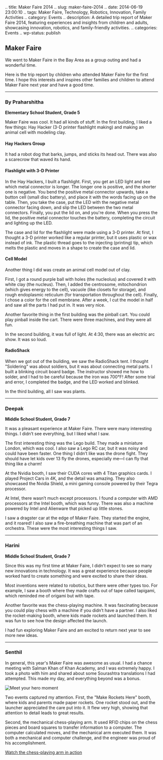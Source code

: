 .. title: Maker Faire 2014
.. slug: maker-faire-2014
.. date: 2014-06-19 23:00:10
.. tags: Maker Faire, Technology, Robotics, Innovation, Family Activities
.. category: Events
.. description: A detailed trip report of Maker Faire 2014, featuring experiences and insights from children and adults, showcasing innovation, robotics, and family-friendly activities.
.. categories: Events
.. wp-status: publish

## Maker Faire

We went to Maker Faire in the Bay Area as a group outing and had a wonderful
time.

Here is the trip report by children who attended Maker Faire for the first time.
I hope this interests and inspires other families and children to attend Maker
Faire next year and have a good time.

---

### By Praharshitha
**Elementary School Student, Grade 5**

Maker Faire was cool. It had all kinds of stuff. In the first building, I liked
a few things: Hay Hacker (3-D printer flashlight making) and making an animal
cell with modeling clay.

#### Hay Hackers Group

It had a robot dog that barks, jumps, and sticks its head out. There was also a
scarecrow that waved its hand.

#### Flashlight with 3-D Printer

In the Hay Hackers, I built a flashlight. First, you get an LED light and see
which metal connector is longer. The longer one is positive, and the shorter one
is negative. You bend the positive metal connector upwards, take a button cell
(small disc battery), and place it with the words facing up on the table. Then,
you take the case, put the LED with the negative metal connector facing down,
and slip the LED between the two metal connectors. Finally, you put the lid on,
and you're done. When you press the lid, the positive metal connector touches
the battery, completing the circuit and lighting up the LED.

The case and lid for the flashlight were made using a 3-D printer. At first, I
thought a 3-D printer worked like a regular printer, but it uses plastic or wax
instead of ink. The plastic thread goes to the injecting (printing) tip, which
melts the plastic and moves in a shape to create the case and lid.

#### Cell Model

Another thing I did was create an animal cell model out of clay.

First, I got a round purple ball with holes (the nucleolus) and covered it with
white clay (the nucleus). Then, I added the centrosome, mitochondrion (which
gives energy to the cell), vacuole (like closets for storage), and rough
endoplasmic reticulum (for transportation throughout the cell). Finally, I chose
a color for the cell membrane. After a week, I cut the model in half and saw all
the parts I had put in. It was very nice.

Another favorite thing in the first building was the pinball cart. You could
play pinball inside the cart. There were three machines, and they were all fun.

In the second building, it was full of light. At 4:30, there was an electric arc
show. It was so loud.

#### RadioShack

When we got out of the building, we saw the RadioShack tent. I thought
"Soldering" was about soldiers, but it was about connecting metal parts. I built
a blinking circuit board badge. The instructor showed me how to solder, and I
had to be careful because the iron was 700°F! After some trial and error, I
completed the badge, and the LED worked and blinked.

In the third building, all I saw was plants.

---

### Deepak
**Middle School Student, Grade 7**

It was a pleasant experience at Maker Faire. There were many interesting things.
I didn’t see everything, but I liked what I saw.

The first interesting thing was the Lego build. They made a miniature London,
which was cool. I also saw a Lego RC car, but it was noisy and could have been
faster. One thing I didn’t like was the drone fight. They should have let kids
over 13 fly the drones, especially me—I can fly that thing like a charm!

At the Nvidia booth, I saw their CUDA cores with 4 Titan graphics cards. I
played Project Cars in 4K, and the detail was amazing. They also showcased the
Nvidia Shield, a mini gaming console powered by their Tegra processor.

At Intel, there wasn’t much except processors. I found a computer with AMD
processors at the Intel booth, which was funny. There was also a machine powered
by Intel and Alienware that picked up little stones.

I saw a dragster car at the edge of Maker Faire. They started the engine, and it
roared! I also saw a fire-breathing machine that was part of an orchestra. These
were the most interesting things I saw.

---

### Harini
**Middle School Student, Grade 7**

Since this was my first time at Maker Faire, I didn’t expect to see so many new
innovations in technology. It was a great experience because people worked hard
to create something and were excited to share their ideas.

Most inventions were related to robotics, but there were other types too. For
example, I saw a booth where they made crafts out of tape called tapigami, which
reminded me of origami but with tape.

Another favorite was the chess-playing machine. It was fascinating because you
could play chess with a machine if you didn’t have a partner. I also liked the
rocket-making booth, where kids made rockets and launched them. It was fun to
see how the design affected the launch.

I had fun exploring Maker Faire and am excited to return next year to see more
new ideas.

---

### Senthil

In general, this year's Maker Faire was awesome as usual. I had a chance meeting
with Salman Khan of Khan Academy, and I was extremely happy. I took a photo with
him and shared about some Sourashtra translations I had attempted. This made my
day, and everything beyond was a bonus.

![Meet your hero moment](http://t.co/B3FdfRjm9R)

Two events captured my attention. First, the "Make Rockets Here" booth, where
kids and parents made paper rockets. One rocket stood out, and the launcher
appreciated the care put into it. It flew very high, showing that attention to
detail leads to great results.

Second, the mechanical chess-playing arm. It used RFID chips on the chess pieces
and board squares to transfer information to a computer. The computer calculated
moves, and the mechanical arm executed them. It was both a mechanical and
computer challenge, and the engineer was proud of his accomplishment.

[Watch the chess-playing arm in action](https://www.youtube-nocookie.com/embed/m3znbQ-_Iqw?rel=0&showinfo=0)